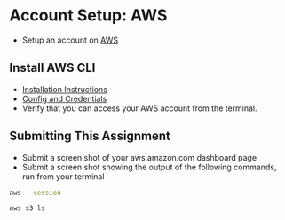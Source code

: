 # Account Setup: AWS

- Setup an account on [AWS](https://aws.amazon.com/)

## Install AWS CLI

- [Installation Instructions](https://docs.aws.amazon.com/cli/latest/userguide/installing.html)
- [Config and Credentials](https://docs.aws.amazon.com/cli/latest/userguide/cli-chap-getting-started.html)
- Verify that you can access your AWS account from the terminal.

## Submitting This Assignment

- Submit a screen shot of your aws.amazon.com dashboard page
- Submit a screen shot showing the output of the following commands, run from your terminal

```bash
aws --version

aws s3 ls
```
